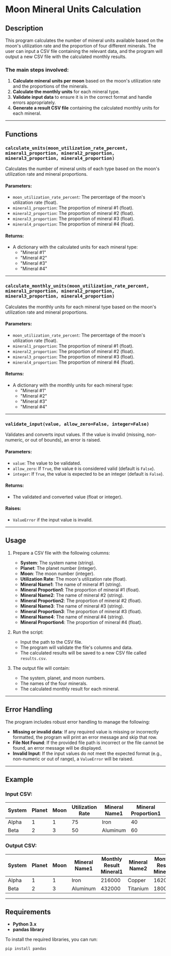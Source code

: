 # Moon Mineral Units Calculation

## Description

This program calculates the number of mineral units available based on the moon's utilization rate and the proportion of four different minerals. The user can input a CSV file containing the relevant data, and the program will output a new CSV file with the calculated monthly results.

### The main steps involved:
1. **Calculate mineral units per moon** based on the moon's utilization rate and the proportions of the minerals.
2. **Calculate the monthly units** for each mineral type.
3. **Validate input data** to ensure it is in the correct format and handle errors appropriately.
4. **Generate a result CSV file** containing the calculated monthly units for each mineral.

---

## Functions

### `calculate_units(moon_utilization_rate_percent, mineral1_proportion, mineral2_proportion, mineral3_proportion, mineral4_proportion)`
Calculates the number of mineral units of each type based on the moon's utilization rate and mineral proportions.

#### Parameters:
- `moon_utilization_rate_percent`: The percentage of the moon's utilization rate (float).
- `mineral1_proportion`: The proportion of mineral #1 (float).
- `mineral2_proportion`: The proportion of mineral #2 (float).
- `mineral3_proportion`: The proportion of mineral #3 (float).
- `mineral4_proportion`: The proportion of mineral #4 (float).

#### Returns:
- A dictionary with the calculated units for each mineral type: 
  - "Mineral #1"
  - "Mineral #2"
  - "Mineral #3"
  - "Mineral #4"

---

### `calculate_monthly_units(moon_utilization_rate_percent, mineral1_proportion, mineral2_proportion, mineral3_proportion, mineral4_proportion)`
Calculates the monthly units for each mineral type based on the moon's utilization rate and mineral proportions.

#### Parameters:
- `moon_utilization_rate_percent`: The percentage of the moon's utilization rate (float).
- `mineral1_proportion`: The proportion of mineral #1 (float).
- `mineral2_proportion`: The proportion of mineral #2 (float).
- `mineral3_proportion`: The proportion of mineral #3 (float).
- `mineral4_proportion`: The proportion of mineral #4 (float).

#### Returns:
- A dictionary with the monthly units for each mineral type: 
  - "Mineral #1"
  - "Mineral #2"
  - "Mineral #3"
  - "Mineral #4"

---

### `validate_input(value, allow_zero=False, integer=False)`
Validates and converts input values. If the value is invalid (missing, non-numeric, or out of bounds), an error is raised.

#### Parameters:
- `value`: The value to be validated.
- `allow_zero`: If `True`, the value `0` is considered valid (default is `False`).
- `integer`: If `True`, the value is expected to be an integer (default is `False`).

#### Returns:
- The validated and converted value (float or integer).

#### Raises:
- `ValueError` if the input value is invalid.

---

## Usage

1. Prepare a CSV file with the following columns:
   - **System**: The system name (string).
   - **Planet**: The planet number (integer).
   - **Moon**: The moon number (integer).
   - **Utilization Rate**: The moon's utilization rate (float).
   - **Mineral Name1**: The name of mineral #1 (string).
   - **Mineral Proportion1**: The proportion of mineral #1 (float).
   - **Mineral Name2**: The name of mineral #2 (string).
   - **Mineral Proportion2**: The proportion of mineral #2 (float).
   - **Mineral Name3**: The name of mineral #3 (string).
   - **Mineral Proportion3**: The proportion of mineral #3 (float).
   - **Mineral Name4**: The name of mineral #4 (string).
   - **Mineral Proportion4**: The proportion of mineral #4 (float).

2. Run the script:
   - Input the path to the CSV file.
   - The program will validate the file's columns and data.
   - The calculated results will be saved to a new CSV file called `results.csv`.

3. The output file will contain:
   - The system, planet, and moon numbers.
   - The names of the four minerals.
   - The calculated monthly result for each mineral.

---

## Error Handling

The program includes robust error handling to manage the following:
- **Missing or invalid data**: If any required value is missing or incorrectly formatted, the program will print an error message and skip that row.
- **File Not Found**: If the provided file path is incorrect or the file cannot be found, an error message will be displayed.
- **Invalid Input**: If the input values do not meet the expected format (e.g., non-numeric or out of range), a `ValueError` will be raised.

---

## Example

### Input CSV:

| System | Planet | Moon | Utilization Rate | Mineral Name1 | Mineral Proportion1 | Mineral Name2 | Mineral Proportion2 | Mineral Name3 | Mineral Proportion3 | Mineral Name4 | Mineral Proportion4 |
|--------|--------|------|------------------|---------------|---------------------|---------------|---------------------|---------------|---------------------|---------------|---------------------|
| Alpha  | 1      | 1    | 75               | Iron          | 40                  | Copper        | 30                  | Gold          | 20                  | Silver        | 10                  |
| Beta   | 2      | 3    | 50               | Aluminum      | 60                  | Titanium      | 25                  | Zinc          | 10                  | Lead          | 5                   |

### Output CSV:

| System | Planet | Moon | Mineral Name1 | Monthly Result Mineral1 | Mineral Name2 | Monthly Result Mineral2 | Mineral Name3 | Monthly Result Mineral3 | Mineral Name4 | Monthly Result Mineral4 |
|--------|--------|------|---------------|-------------------------|---------------|-------------------------|---------------|-------------------------|---------------|-------------------------|
| Alpha  | 1      | 1    | Iron          | 216000                  | Copper        | 162000                  | Gold          | 108000                  | Silver        | 54000                   |
| Beta   | 2      | 3    | Aluminum      | 432000                  | Titanium      | 180000                  | Zinc          | 75000                   | Lead          | 37500                   |

---

## Requirements

- **Python 3.x**
- **pandas library**

To install the required libraries, you can run:

```bash
pip install pandas
